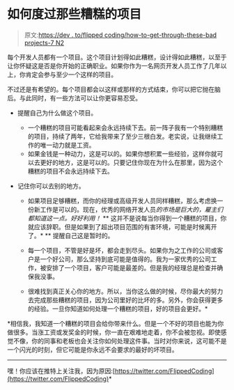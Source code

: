 # 如何度过那些糟糕的项目

> 原文:[https://dev . to/flipped coding/how-to-get-through-these-bad projects-7 N2](https://dev.to/flippedcoding/how-to-get-through-those-bad-projects-7n2)

每个开发人员都有一个项目。这个项目计划得如此糟糕，设计得如此糟糕，以至于让你怀疑这是否是你开始的正确职业。如果你作为一名网页开发人员工作了几年以上，你肯定会参与至少一个这样的项目。

不过还是有希望的。每个项目都会以这样或那样的方式结束，你可以把它抛在脑后。与此同时，有一些方法可以让你更容易忍受。

*   提醒自己为什么做这个项目。

    *   一个糟糕的项目可能看起来会永远持续下去。前一阵子我有一个特别糟糕的项目，持续了两年，它给我带来了至少三根白发。老实说，让我继续工作的唯一动力就是工资。
    *   如果金钱是一种动力，这是可以的。如果你想积累一些经验，这样你就可以去更好的地方，这是可以的。只要记住你现在为什么在那里，因为这个糟糕的项目不会永远持续下去。
*   记住你可以去别的地方。

    *   如果项目足够糟糕，而你的经理或高级开发人员同样糟糕，那么考虑换一份新工作是可以的。现在，优秀的网络开发人员*的市场是巨大的，雇主们都知道这一点。好好利用！*
    **   这并不是说每当你得到一个糟糕的项目，你就应该辞职。但是如果到了超出项目范围的有害环境，可能是时候离开了。*
**   提醒自己这是暂时的。

    *   每一个项目，不管是好是坏，都会走到尽头。如果你为之工作的公司或客户是一个好公司，那么坚持到底可能是值得的。我为一家优秀的公司工作，被安排了一个项目，客户可能是最差的。但是我的经理总是检查并确保我没事。
    *   很难找到真正关心你的地方。所以，当你这么做的时候，尽你最大的努力去完成那些糟糕的项目，因为公司里好的比坏的多。另外，你会获得更多的经验。一旦你知道如何处理一个糟糕的项目，好的项目会更好。*

 *相信我，我知道一个糟糕的项目会给你带来什么。但是一个不好的项目也能为你做很多。当涨工资或发奖金的时候，你一直在艰难地走着，你不会被忽视。即使感觉不像，你的同事和老板也会关注你如何处理这件事。当时对你来说，这可能不是一个闪光的时刻，但它可能是你永远不会要求的最好的坏项目。

* * *

嘿！你应该在推特上关注我，因为原因:[https://twitter.com/FlippedCoding](https://twitter.com/FlippedCoding)*